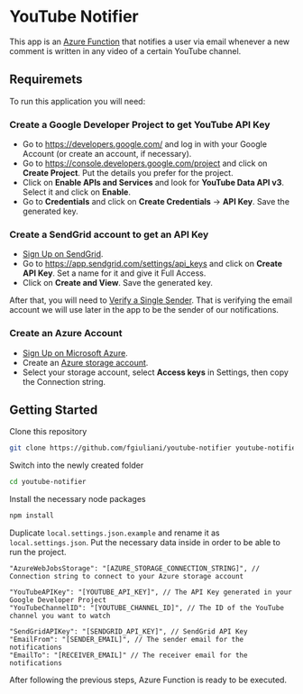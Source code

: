 # YouTube Notifier

This app is an [Azure Function](https://azure.microsoft.com/en-us/services/functions/) that notifies a user via email whenever a new comment is written in any video of a certain YouTube channel.

## Requiremets

To run this application you will need:

### Create a Google Developer Project to get YouTube API Key

- Go to https://developers.google.com/ and log in with your Google Account (or create an account, if necessary).
- Go to https://console.developers.google.com/project and click on **Create Project**. Put the details you prefer for the project.
- Click on **Enable APIs and Services** and look for **YouTube Data API v3**. Select it and click on **Enable**.
- Go to **Credentials** and click on **Create Credentials** -> **API Key**. Save the generated key.

### Create a SendGrid account to get an API Key

- [Sign Up on SendGrid](https://signup.sendgrid.com/).
- Go to https://app.sendgrid.com/settings/api_keys and click on **Create API Key**. Set a name for it and give it Full Access.
- Click on **Create and View**. Save the generated key.

After that, you will need to [Verify a Single Sender](https://app.sendgrid.com/settings/sender_auth/senders). That is verifying the email account we will use later in the app to be the sender of our notifications.

### Create an Azure Account

- [Sign Up on Microsoft Azure](https://azure.microsoft.com/en-us/free/).
- Create an [Azure storage account](https://docs.microsoft.com/en-us/azure/storage/common/storage-account-create).
- Select your storage account, select **Access keys** in Settings, then copy the Connection string.

## Getting Started

Clone this repository

```bash
git clone https://github.com/fgiuliani/youtube-notifier youtube-notifier
```

Switch into the newly created folder

```bash
cd youtube-notifier
```

Install the necessary node packages

```bash
npm install
```

Duplicate `local.settings.json.example` and rename it as `local.settings.json`. Put the necessary data inside in order to be able to run the project.

```
"AzureWebJobsStorage": "[AZURE_STORAGE_CONNECTION_STRING]", // Connection string to connect to your Azure storage account

"YouTubeAPIKey": "[YOUTUBE_API_KEY]", // The API Key generated in your Google Developer Project
"YouTubeChannelID": "[YOUTUBE_CHANNEL_ID]", // The ID of the YouTube channel you want to watch

"SendGridAPIKey": "[SENDGRID_API_KEY]", // SendGrid API Key
"EmailFrom": "[SENDER_EMAIL]", // The sender email for the notifications
"EmailTo": "[RECEIVER_EMAIL]" // The receiver email for the notifications
```

After following the previous steps, Azure Function is ready to be executed.
